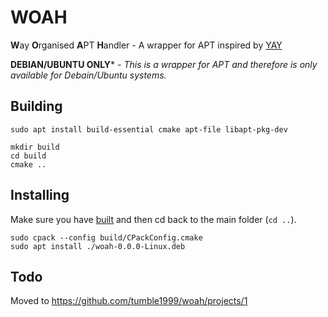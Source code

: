 # WOAH
**W**ay **O**rganised **A**PT **H**andler - A wrapper for APT inspired by [YAY](https://github.com/Jguer/yay/)

**DEBIAN/UBUNTU ONLY*** - *This is a wrapper for APT and therefore is only available for Debain/Ubuntu systems.*

## Building
```
sudo apt install build-essential cmake apt-file libapt-pkg-dev
```
```
mkdir build
cd build
cmake ..
```
## Installing
Make sure you have [built](#Building) and then cd back to the main folder (`cd ..`).
```
sudo cpack --config build/CPackConfig.cmake
sudo apt install ./woah-0.0.0-Linux.deb
```

## Todo
Moved to https://github.com/tumble1999/woah/projects/1